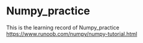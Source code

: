 # Numpy_practice
This is the learning record of Numpy_practice
https://www.runoob.com/numpy/numpy-tutorial.html
